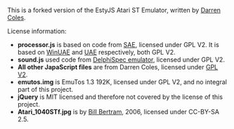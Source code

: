 This is a forked version of the EstyJS Atari ST Emulator, written by [Darren Coles](https://github.com/dmcoles/EstyJs/).

License information:
- **processor.js** is based on code from [SAE](https://github.com/naTmeg/ScriptedAmigaEmulator), licensed under GPL V2. It is based on [WinUAE](https://github.com/tonioni/WinUAE) and [UAE](https://github.com/bernds/UAE/) respectively, both GPL V2.
- **sound.js** used code from [DelphiSpec emulator](https://worldofspectrum.net/pub/sinclair/emulators/pc/windows/DelphiSpecSource03.zip), licensed under GPL V2.
- **All other JapaScript files** are from Darren Coles, licensed under [GPL V2](https://github.com/dmcoles/EstyJs/issues/6).
- **emutos.img** is EmuTos 1.3 192K, licensed under GPL V2, and no integral part of this project.
- **jQuery** is MIT licensed and therefore not covered by the license of this project.
- **Atari_1040STf.jpg** is by [Bill Bertram](https://en.wikipedia.org/wiki/File:Atari_1040STf.jpg), 2006, licensed under CC-BY-SA 2.5.
